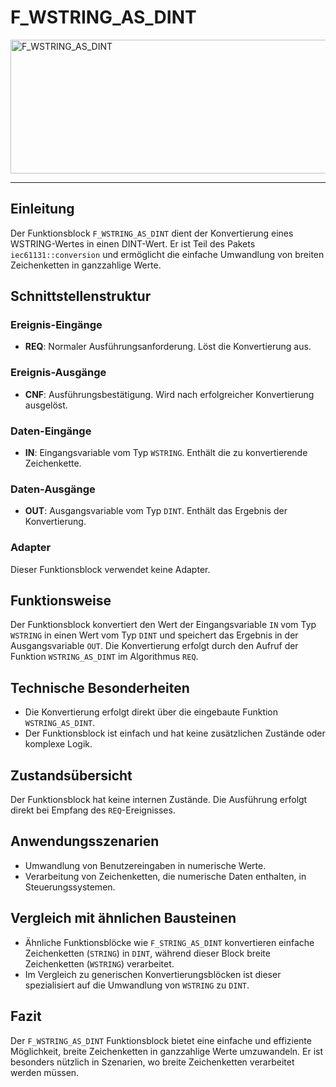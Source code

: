 # F_WSTRING_AS_DINT

<img width="1480" height="214" alt="F_WSTRING_AS_DINT" src="https://github.com/user-attachments/assets/364137ca-5b73-4be9-b4dd-475b9e5b8768" />

* * * * * * * * * *
## Einleitung
Der Funktionsblock `F_WSTRING_AS_DINT` dient der Konvertierung eines WSTRING-Wertes in einen DINT-Wert. Er ist Teil des Pakets `iec61131::conversion` und ermöglicht die einfache Umwandlung von breiten Zeichenketten in ganzzahlige Werte.

## Schnittstellenstruktur
### **Ereignis-Eingänge**
- **REQ**: Normaler Ausführungsanforderung. Löst die Konvertierung aus.

### **Ereignis-Ausgänge**
- **CNF**: Ausführungsbestätigung. Wird nach erfolgreicher Konvertierung ausgelöst.

### **Daten-Eingänge**
- **IN**: Eingangsvariable vom Typ `WSTRING`. Enthält die zu konvertierende Zeichenkette.

### **Daten-Ausgänge**
- **OUT**: Ausgangsvariable vom Typ `DINT`. Enthält das Ergebnis der Konvertierung.

### **Adapter**
Dieser Funktionsblock verwendet keine Adapter.

## Funktionsweise
Der Funktionsblock konvertiert den Wert der Eingangsvariable `IN` vom Typ `WSTRING` in einen Wert vom Typ `DINT` und speichert das Ergebnis in der Ausgangsvariable `OUT`. Die Konvertierung erfolgt durch den Aufruf der Funktion `WSTRING_AS_DINT` im Algorithmus `REQ`.

## Technische Besonderheiten
- Die Konvertierung erfolgt direkt über die eingebaute Funktion `WSTRING_AS_DINT`.
- Der Funktionsblock ist einfach und hat keine zusätzlichen Zustände oder komplexe Logik.

## Zustandsübersicht
Der Funktionsblock hat keine internen Zustände. Die Ausführung erfolgt direkt bei Empfang des `REQ`-Ereignisses.

## Anwendungsszenarien
- Umwandlung von Benutzereingaben in numerische Werte.
- Verarbeitung von Zeichenketten, die numerische Daten enthalten, in Steuerungssystemen.

## Vergleich mit ähnlichen Bausteinen
- Ähnliche Funktionsblöcke wie `F_STRING_AS_DINT` konvertieren einfache Zeichenketten (`STRING`) in `DINT`, während dieser Block breite Zeichenketten (`WSTRING`) verarbeitet.
- Im Vergleich zu generischen Konvertierungsblöcken ist dieser spezialisiert auf die Umwandlung von `WSTRING` zu `DINT`.

## Fazit
Der `F_WSTRING_AS_DINT` Funktionsblock bietet eine einfache und effiziente Möglichkeit, breite Zeichenketten in ganzzahlige Werte umzuwandeln. Er ist besonders nützlich in Szenarien, wo breite Zeichenketten verarbeitet werden müssen.
